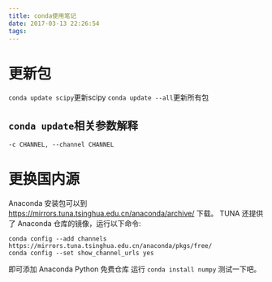 ```yaml
---
title: conda使用笔记
date: 2017-03-13 22:26:54
tags:
---
```

# 更新包
`conda update scipy`更新scipy
`conda update --all`更新所有包
## `conda update`相关参数解释
`-c CHANNEL, --channel CHANNEL`

# 更换国内源
Anaconda 安装包可以到 https://mirrors.tuna.tsinghua.edu.cn/anaconda/archive/ 下载。
TUNA 还提供了 Anaconda 仓库的镜像，运行以下命令:
```
conda config --add channels https://mirrors.tuna.tsinghua.edu.cn/anaconda/pkgs/free/
conda config --set show_channel_urls yes
```
即可添加 Anaconda Python 免费仓库
运行 `conda install numpy` 测试一下吧。
